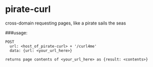 pirate-curl
===========

cross-domain requesting pages, like a pirate sails the seas

###usage:
```
POST
  url: <host_of_pirate-curl> + '/curl4me'
  data: {url: <your_url_here>}

returns page contents of <your_url_here> as {result: <contents>}
```
